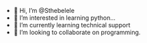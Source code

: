 - 👋 Hi, I’m @Sthebelele
- 👀 I’m interested in learning python...
- 🌱 I’m currently learning technical support
- 💞️ I’m looking to collaborate on programming.

<!---
Sthebelele/Sthebelele is a ✨ special ✨ repository because its `README.md` (this file) appears on your GitHub profile.
You can click the Preview link to take a look at your changes.
--->
